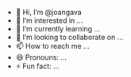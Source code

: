 - 👋 Hi, I’m @joangava
- 👀 I’m interested in ...
- 🌱 I’m currently learning ...
- 💞️ I’m looking to collaborate on ...
- 📫 How to reach me ...
- 😄 Pronouns: ...
- ⚡ Fun fact: ...

<!---
joangava/joangava is a ✨ special ✨ repository because its `README.md` (this file) appears on your GitHub profile.
You can click the Preview link to take a look at your changes.
--->
